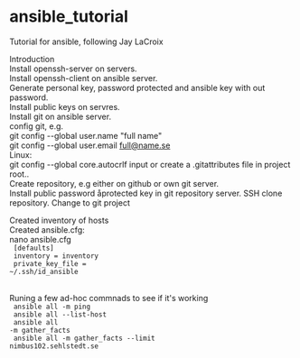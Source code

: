 # ansible_tutorial

Tutorial for ansible, following Jay LaCroix  

Introduction  
Install openssh-server on servers.  
Install openssh-client on ansible server.  
Generate personal key, password protected and ansible key with out password.  
Install public keys on servres.  
Install git on ansible server.  
config git, e.g.  
git config --global user.name "full name"  
git config --global user.email  full@name.se  
Linux:  
git config --global core.autocrlf input
or create a .gitattributes file in project root..  
Create repository, e.g either on github or own git server.  
Install public password åprotected key in git repository server.
SSH clone repository. Change to git project  

Created inventory of hosts  
Created ansible.cfg:  
nano ansible.cfg   
<code>
[defaults]<br>
inventory = inventory<br>
private_key_file = ~/.ssh/id_ansible<br>
</code>
<br>
<br>
Runing a few ad-hoc commnads to see if it's working  
<code>
ansible all  -m ping<br> 
ansible all --list-host<br>
ansible all -m gather_facts<br>
ansible all -m gather_facts --limit nimbus102.sehlstedt.se<br>
</code>

